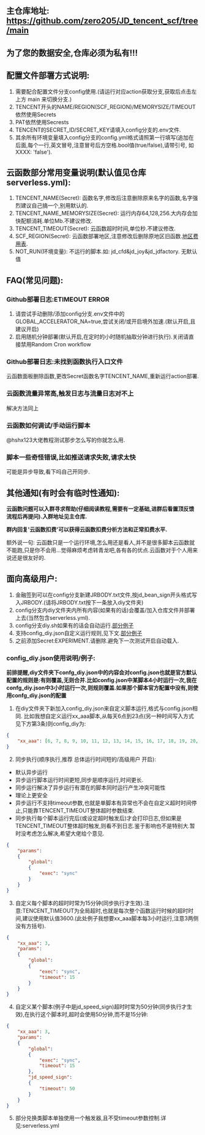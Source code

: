 ## 主仓库地址: https://github.com/zero205/JD_tencent_scf/tree/main
## 为了您的数据安全,仓库必须为私有!!!
## 配置文件部署方式说明:
1. 需要配合配置文件分支config使用.(请运行对应action获取分支,获取后点击左上方 main 来切换分支.)
2. TENCENT开头的NAME/REGION(SCF_REGION)/MEMORYSIZE/TIMEOUT依然使用Secrets
3. PAT依然使用Secrests
4. TENCENT的SECRET_ID/SECRET_KEY请填入config分支的.env文件.
5. 其余所有环境变量填入config分支的config.yml格式请照第一行填写(追加在后面,每个一行,英文冒号,注意冒号后方空格.bool值(true/false),请带引号, 如XXXX: 'false').

## 云函数部分常用变量说明(默认值见仓库serverless.yml):
1. TENCENT_NAME(Secret): 函数名字,修改后注意删除原来名字的函数,名字强烈建议自己搞一个,别用默认的.
2. TENCENT_NAME_MEMORYSIZE(Secret): 运行内存64,128,256.大内存会加快配额消耗.单位Mb.不建议修改.
3. TENCENT_TIMEOUT(Secret): 云函数超时时间,单位秒.不建议修改.
4. SCF_REGION(Secret): 云函数部署地区,注意修改后删除原地区旧函数.[地区费用表](https://cloud.tencent.com/document/product/583/12281).
5. NOT_RUN(环境变量): 不运行的脚本.如: jd_cfd&jd_joy&jd_jdfactory. 无默认值

## FAQ(常见问题):
### Github部署日志:ETIMEOUT ERROR
1. 请尝试手动删除/添加config分支.env文件中的GLOBAL_ACCELERATOR_NA=true,尝试关闭/或开启境外加速.(默认开启,且建议开启)
2. 启用随机分钟部署(默认开启,在定时的小时随机抽取分钟进行执行).关闭请直接禁用Random Cron workflow
### Github部署日志:未找到函数执行入口文件
云函数面板删除函数,更改Secret函数名字TENCENT_NAME,重新运行action部署.
### 云函数流量异常高,触发日志与流量日志对不上
解决方法同上
### 云函数如何调试/手动运行脚本
@hshx123大佬教程测试那步怎么写的你就怎么用.
### 脚本一些奇怪错误,比如推送请求失败,请求太快
可能是异步导致,看下吗自己开同步.
## 其他通知(有时会有临时性通知):

**云函数问题可以入群寻求帮助(仔细阅读教程,需要有一定基础,进群后看置顶反馈流程后再提问).入群地址见主仓库.**

**群内回复'云函数扣费'可以获得云函数扣费分析方法和正常扣费水平.**

额外说一句: 云函数只是一个运行环境,怎么用还是看人,并不是很多脚本云函数就不能跑,只是你不会用...觉得麻烦考虑转青龙吧,各有各的优点.云函数对于个人用来说还是很友好的.

## 面向高级用户:
1. 金融签到可以在config分支新建JRBODY.txt文件,按jd_bean_sign开头格式写入JRBODY.(请将JRBODY.txt按下一条放入diy文件夹)
2. config分支内diy文件夹内所有内容(如果有的话)会覆盖/加入仓库文件并部署上去(当然包含serverless.yml).
3. config分支diy.sh如果有的话会自动运行.[部分例子](https://github.com/Ca11back/scf-experiment/tree/master/examples)
4. 支持config_diy.json自定义运行规则,见下文.[部分例子](https://github.com/Ca11back/scf-experiment/tree/master/examples)
5. 之前添加Secret:EXPERIMENT.请删除.避免下一次测试开启自动载入.
### config_diy.json使用说明/例子:
**前排提醒,diy文件夹下confg_diy.json中的内容会对config.json也就是官方默认配置的规则是:有则覆盖,无则合并.比如config.json中某脚本4小时运行一次,我在confg_diy.json中3小时运行一次,则规则覆盖.如果那个脚本官方配置中没有,则使用confg_diy.json的配置**

1. 在diy文件夹下新加入config_diy.json来自定义脚本运行,格式与config.json相同. 比如我想自定义运行xx_aaa脚本,从每天6点到23点(另一种时间写入方式见下方第3条)则config_diy为:
```json
{
    "xx_aaa": [6, 7, 8, 9, 10, 11, 12, 13, 14, 15, 16, 17, 18, 19, 20, 21, 22, 23],
}
```
2. 同步执行(顺序执行,推荐 总体运行时间短的/高级用户 开启):
- 默认异步运行
- 异步运行脚本运行时间更短,同步是顺序运行,时间更长.
- 同步运行解决了异步运行有潜在的脚本同时运行产生冲突可能性
- 理论上更安全
- 异步运行不支持timeout参数,也就是单脚本有异常也不会在自定义超时时间停止,只能靠TENCENT_TIMEOUT整体超时参数结束.
- 同步执行每个脚本运行完后(或设定超时触发后)才会打印日志,但如果是TENCENT_TIMEOUT整体超时触发,则看不到日志.鉴于影响也不是特别大.暂时没考虑怎么解决,希望大佬给个意见.
```json
{
    "params":
    {
        "global":
        {
            "exec": "sync"
        }
    }
}
```
3. 自定义每个脚本的超时时常为15分钟(同步执行才生效).注意:TENCENT_TIMEOUT为全局超时,也就是每次整个函数运行时候的超时时间,建议使用默认值3600.(此处例子我想要xx_aaa脚本每3小时运行,注意3两侧没有方括号).
```json
{
    "xx_aaa": 3,
    "params":
    {
        "global":
        {
            "exec": "sync",
            "timeout": 15
        }
    }
}
```
4. 自定义某个脚本(例子中是jd_speed_sign)超时时常为50分钟(同步执行才生效),在执行这个脚本时,超时会使用50分钟,而不是15分钟:
```json
{
    "xx_aaa": 3,
    "params":
    {
        "global":
        {
            "exec": "sync",
            "timeout": 15
        },
        "jd_speed_sign":
        {
            "timeout": 50
        }
    }
}
```
5. 部分兑换类脚本单独使用一个触发器,且不受timeout参数控制.详见:serverless.yml
